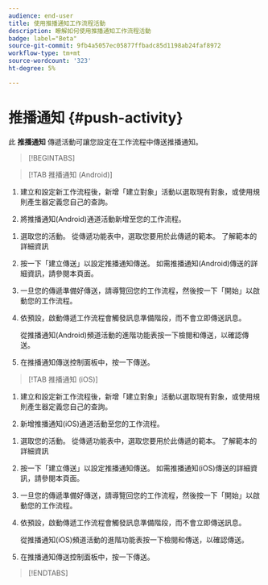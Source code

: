 ```yaml
---
audience: end-user
title: 使用推播通知工作流程活動
description: 瞭解如何使用推播通知工作流程活動
badge: label="Beta"
source-git-commit: 9fb4a5057ec05877ffbadc85d1198ab24faf8972
workflow-type: tm+mt
source-wordcount: '323'
ht-degree: 5%

---
```



# 推播通知 {#push-activity}

此 **推播通知** 傳遞活動可讓您設定在工作流程中傳送推播通知。

>[!BEGINTABS]

>[!TAB 推播通知 (Android)]

1. 建立和設定新工作流程後，新增「建立對象」活動以選取現有對象，或使用規則產生器定義您自己的查詢。

1. 將推播通知(Android)通道活動新增至您的工作流程。

<!--
1. Select the Type of delivery:

    * Single delivery: Choose this option if you want the push notification to be sent only once. You have the flexibility to choose whether or not to include an outbound transition from this activity.

    * Recurring delivery: Choose this option if you want the push notification to be sent multiple times based on a defined frequency. The frequency can be configured using a Scheduler activity, allowing you to schedule the push notification to be sent at regular intervals.
-->

1. 選取您的活動。 從傳遞功能表中，選取您要用於此傳遞的範本。 了解範本的詳細資訊

1. 按一下「建立傳送」以設定推播通知傳送。 如需推播通知(Android)傳送的詳細資訊，請參閱本頁面。

1. 一旦您的傳遞準備好傳送，請導覽回您的工作流程，然後按一下「開始」以啟動您的工作流程。

1. 依預設，啟動傳遞工作流程會觸發訊息準備階段，而不會立即傳送訊息。

   從推播通知(Android)頻道活動的進階功能表按一下檢閱和傳送，以確認傳送。

1. 在推播通知傳送控制面板中，按一下傳送。

>[!TAB 推播通知 (iOS)]

1. 建立和設定新工作流程後，新增「建立對象」活動以選取現有對象，或使用規則產生器定義您自己的查詢。

1. 新增推播通知(iOS)通道活動至您的工作流程。

<!--
1. Select the Type of delivery:

    * Single delivery: Choose this option if you want the push notification to be sent only once. You have the flexibility to choose whether or not to include an outbound transition from this activity.

    * Recurring delivery: Choose this option if you want the push notification to be sent multiple times based on a defined frequency. The frequency can be configured using a Scheduler activity, allowing you to schedule the push notification to be sent at regular intervals.
-->

1. 選取您的活動。 從傳遞功能表中，選取您要用於此傳遞的範本。 了解範本的詳細資訊

1. 按一下「建立傳送」以設定推播通知傳送。 如需推播通知(iOS)傳送的詳細資訊，請參閱本頁面。

1. 一旦您的傳遞準備好傳送，請導覽回您的工作流程，然後按一下「開始」以啟動您的工作流程。

1. 依預設，啟動傳遞工作流程會觸發訊息準備階段，而不會立即傳送訊息。

   從推播通知(iOS)頻道活動的進階功能表按一下檢閱和傳送，以確認傳送。

1. 在推播通知傳送控制面板中，按一下傳送。

>[!ENDTABS]